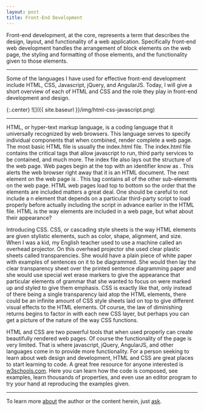 ```yaml
---
layout: post
title: Front-End Development
---
```


Front-end development, at the core, represents a term that describes the design, layout, and functionality of a web application.  Specifically front-end web development handles the arrangement of block elements on the web page, the styling and formatting of those elements, and the functionality given to those elements.  

---
Some of the languages I have used for effective front-end development include HTML, CSS, Javascript, jQuery, and AngularJS.  Today, I will give a short overview of each of HTML and CSS and the role they play in front-end development and design.

{:.center} 
![]({{ site.baseurl }}/img/html-css-javascript.png)

---


HTML, or hyper-text markup language, is a coding language that it universally recognized by web browsers.  This language serves to specify individual components that when combined, render complete a web page.  The most basic HTML file is usually the index.html file.  The index.html file contains the critical <script></script> tags that allow javascript to run, third party services to be contained, and much more.  The index file also lays out the structure of the web page.  Web pages begin at the top with an identifier know as <!DOCTYPE html>.  This alerts the web browser right away that it is an HTML document.  The next element on the web page is <html></html>.  This tag contains all of the other sub-elements on the web page.  HTML web pages load top to bottom so the order that the elements are included matters a great deal.  One should be careful to not include a n element that depends on a particular third-party script to load properly before actually including the script in advance earlier in the HTML file.  HTML is the way elements are included in a web page, but what about their appearance?

Introducing CSS.  CSS, or cascading style sheets is the way HTML elements are given stylistic elements, such as color, shape, alignment, and size.  When I was a kid, my English teacher used to use a machine called an overhead projector.  On this overhead projector she used clear plastic sheets called transparencies.  She would have a plain piece of white paper with examples of sentences on it to be diagrammed.  She would then lay the clear transparency sheet over the printed sentence diagramming paper and she would use special wet erase markers to give the appearance that particular elements of grammar that she wanted to focus on were marked up and styled to give them emphasis.  CSS is exactly like that, only instead of there being a single transparency laid atop the HTML elements, there could be an infinite amount of CSS style sheets laid on top to give different visual effects to the HTML elements.  Of course, the law of diminishing returns begins to factor in with each new CSS layer, but perhaps you can get a picture of the nature of the way CSS functions.

HTML and CSS are two powerful tools that when used properly can create beautifully rendered web pages.  Of course the functionality of the page is very limited.  That is where javascript, jQuery, AngularJS, and other languages come in to provide more functionality.  For a person seeking to learn about web design and development, HTML and CSS are great places to start learning to code.  A great free resource for anyone interested is [w3schools.com](http://www.w3schools.com).  Here you can learn how the code is composed, see examples, learn thousands of properties, and even use an editor program to try your hand at reproducing the examples given.

---


To learn more [about](/about) the author or the content herein, just [ask](/contact/).